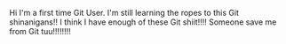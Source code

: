 Hi I'm a first time Git User.
I'm still learning the ropes to this Git shinanigans!!
I think I have enough of these Git shiit!!!!
Someone save me from Git tuu!!!!!!!!
